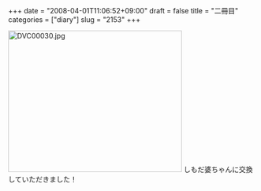+++
date = "2008-04-01T11:06:52+09:00"
draft = false
title = "二冊目"
categories = ["diary"]
slug = "2153"
+++

<img alt="DVC00030.jpg" class="pict" height="288" src="http://ieiriblog.img.jugem.jp/20080401_438961.jpg" width="352" />
しもだ婆ちゃんに交換していただきました！
